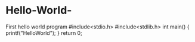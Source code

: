 # Hello-World-
First hello world program
#include<stdio.h>
#include<stdlib.h>
int main()
{
printf("HelloWorld");
}
return 0;
